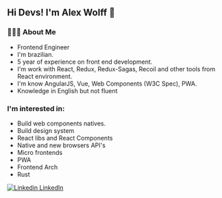 ## Hi Devs! I'm Alex Wolff 👋

### 👨🏽‍💻 About Me 

- Frontend Engineer
- I'm brazilian. 
- 5 year of experience on front end development.
- I'm work with React, Redux, Redux-Sagas, Recoil and other tools from React environment.
- I'm know AngularJS, Vue, Web Components (W3C Spec), PWA.
- Knowledge in English but not fluent

### I'm interested in: 
 - Build web components natives.
 - Build design system
 - React libs and React Components
 - Native and new browsers API's
 - Micro frontends 
 - PWA
 - Frontend Arch
 - Rust 

[![Linkedin](https://i.stack.imgur.com/gVE0j.png) LinkedIn](https://www.linkedin.com/in/alexgwolff/)
